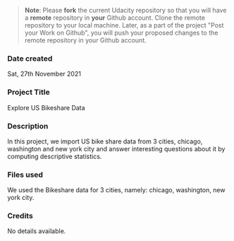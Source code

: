 >**Note**: Please **fork** the current Udacity repository so that you will have a **remote** repository in **your** Github account. Clone the remote repository to your local machine. Later, as a part of the project "Post your Work on Github", you will push your proposed changes to the remote repository in your Github account.

### Date created
Sat, 27th November 2021

### Project Title
Explore US Bikeshare Data

### Description
In this project, we import US bike share data from 3 cities, chicago, washington and new york city and answer interesting questions about it by computing descriptive statistics.

### Files used
We used the Bikeshare data for 3 cities, namely: chicago, washington, new york city.

### Credits
No details available.
